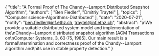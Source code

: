 {
    "title": "A Formal Proof of The Chandy--Lamport Distributed Snapshot Algorithm",
    "authors": [
        "Ben Fiedler",
        "Dmitriy Traytel"
    ],
    "topics": [
        "Computer science-Algorithms-Distributed"
    ],
    "date": "2020-07-21",
    "notify": "ben.fiedler@inf.ethz.ch, traytel@inf.ethz.ch",
    "abstract": "\nWe provide a suitable distributed system model and implementation of the\nChandy--Lamport distributed snapshot algorithm [ACM Transactions on\nComputer Systems, 3, 63-75, 1985]. Our main result is a formal\ntermination and correctness proof of the Chandy--Lamport algorithm and\nits use in stable property detection."
}